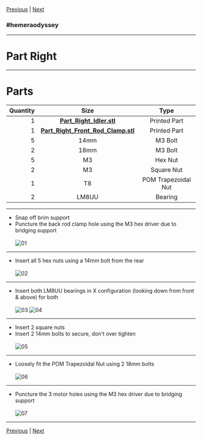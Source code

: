 [Previous](01_Part_Left.md) | [Next](03_Idler.md)
### #hemeraodyssey
---
# Part Right
---
# Parts  
|Quantity|Size|Type|
|---:|:---:|:---:|
|1|[**Part_Right_Idler.stl**](../HemeraOdyssey_STLs_BETA/HemeraOdyssey-Part_Right_Idler.stl)|Printed Part|
|1|[**Part_Right_Front_Rod_Clamp.stl**](../HemeraOdyssey_STLs_BETA/HemeraOdyssey-Part_Right_Front_Rod_Clamp.stl)|Printed Part|
|5|14mm|M3 Bolt|
|2|18mm|M3 Bolt|
|5|M3|Hex Nut|
|2|M3|Square Nut|
|1|T8|POM Trapezoidal Nut|
|2|LM8UU|Bearing|  
---
* Snap off brim support
* Puncture the back rod clamp hole using the M3 hex driver due to bridging support <br>  
![01](../img/Part_Right/01.jpg)
---
* Insert all 5 hex nuts using a 14mm bolt from the rear<br>  
![02](../img/Part_Right/02.jpg)
---
* Insert both LM8UU bearings in X configuration (looking down from front & above) for both<br>  
![03](../img/Part_Right/03.jpg)
![04](../img/Part_Right/04.jpg)
---
* Insert 2 square nuts  
* Insert 2 14mm bolts to secure, don't over tighten<br>  
![05](../img/Part_Right/05.jpg)
---
* Loosely fit the POM Trapezoidal Nut using 2 18mm bolts<br>  
![06](../img/Part_Right/06.jpg)
---
* Puncture the 3 motor holes using the M3 hex driver due to bridging support<br>   
![07](../img/Part_Right/07.jpg)
---
[Previous](01_Part_Left.md) | [Next](03_Idler.md) 